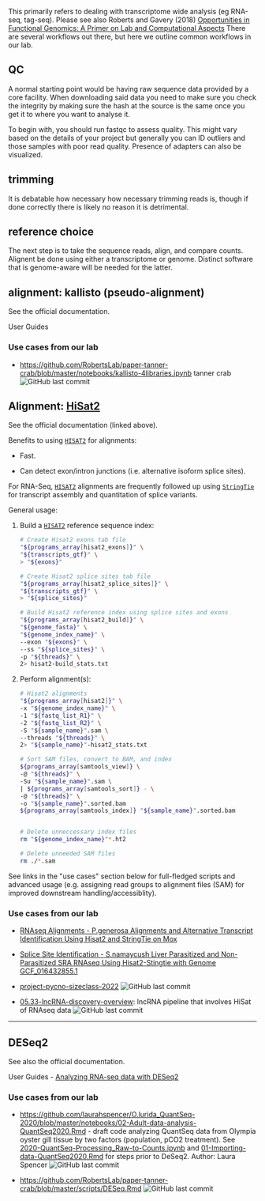 This primarily refers to dealing with transcriptome wide analysis (eg RNA-seq, tag-seq). Please see also Roberts and Gavery (2018) [Opportunities in Functional Genomics: A Primer on Lab and Computational Aspects](http://eagle.fish.washington.edu/whale/pub/jsr37309_1r8rd0.pdf) There are several workflows out there, but here we outline common workflows in our lab.

## QC

A normal starting point would be having raw sequence data provided by a core facility. When downloading said data you need to make sure you check the integrity by making sure the hash at the source is the same once you get it to where you want to analyse it.

To begin with, you should run fastqc to assess quality. This might vary based on the details of your project but generally you can ID outliers and those samples with poor read quality. Presence of adapters can also be visualized.

## trimming

It is debatable how necessary how necessary trimming reads is, though if done correctly there is likely no reason it is detrimental.

## reference choice

The next step is to take the sequence reads, align, and compare counts. Alignent be done using either a transcriptome or genome. Distinct software that is genome-aware will be needed for the latter.

## alignment: kallisto (pseudo-alignment)

See the official documentation.

User Guides

### Use cases from our lab

-   <https://github.com/RobertsLab/paper-tanner-crab/blob/master/notebooks/kallisto-4libraries.ipynb> tanner crab ![GitHub last commit](https://img.shields.io/github/last-commit/RobertsLab/paper-tanner-crab)

## Alignment: [HiSat2](https://daehwankimlab.github.io/hisat2/manual/)

See the official documentation (linked above).

Benefits to using [`HISAT2`](https://daehwankimlab.github.io/hisat2/) for alignments:

-   Fast.

-   Can detect exon/intron junctions (i.e. alternative isoform splice sites).

For RNA-Seq, [`HISAT2`](https://daehwankimlab.github.io/hisat2/) alignments are frequently followed up using [`StringTie`](https://ccb.jhu.edu/software/stringtie/) for transcript assembly and quantitation of splice variants.

General usage:

1.  Build a [`HISAT2`](https://daehwankimlab.github.io/hisat2/) reference sequence index:

    ``` bash
    # Create Hisat2 exons tab file
    "${programs_array[hisat2_exons]}" \
    "${transcripts_gtf}" \
    > "${exons}"

    # Create Hisat2 splice sites tab file
    "${programs_array[hisat2_splice_sites]}" \
    "${transcripts_gtf}" \
    > "${splice_sites}"

    # Build Hisat2 reference index using splice sites and exons
    "${programs_array[hisat2_build]}" \
    "${genome_fasta}" \
    "${genome_index_name}" \
    --exon "${exons}" \
    --ss "${splice_sites}" \
    -p "${threads}" \
    2> hisat2-build_stats.txt
    ```

2.  Perform alignment(s):

    ``` bash
    # Hisat2 alignments
    "${programs_array[hisat2]}" \
    -x "${genome_index_name}" \
    -1 "${fastq_list_R1}" \
    -2 "${fastq_list_R2}" \
    -S "${sample_name}".sam \
    --threads "${threads}" \
    2> "${sample_name}"-hisat2_stats.txt

    # Sort SAM files, convert to BAM, and index
    ${programs_array[samtools_view]} \
    -@ "${threads}" \
    -Su "${sample_name}".sam \
    | ${programs_array[samtools_sort]} - \
    -@ "${threads}" \
    -o "${sample_name}".sorted.bam
    ${programs_array[samtools_index]} "${sample_name}".sorted.bam


    # Delete unneccessary index files
    rm "${genome_index_name}"*.ht2

    # Delete unneeded SAM files
    rm ./*.sam
    ```

See links in the "use cases" section below for full-fledged scripts and advanced usage (e.g. assigning read groups to alignment files (SAM) for improved downstream handling/accessiblity).

### Use cases from our lab

-   [RNAseq Alignments - P.generosa Alignments and Alternative Transcript Identification Using Hisat2 and StringTie on Mox](https://robertslab.github.io/sams-notebook/posts/2022/2022-09-14-RNAseq-Alignments---P.generosa-Alignments-and-Alternative-Transcript-Identification-Using-Hisat2-and-StringTie-on-Mox/)

-   [Splice Site Identification - S.namaycush Liver Parasitized and Non-Parasitized SRA RNAseq Using Hisat2-Stingtie with Genome GCF_016432855.1](https://robertslab.github.io/sams-notebook/posts/2022/2022-08-10-Splice-Site-Identification---S.namaycush-Liver-Parasitized-and-Non-Parasitized-SRA-RNAseq-Using-Hisat2-Stingtie-with-Genome-GCF_016432855.1/)

-   [project-pycno-sizeclass-2022](https://github.com/grace-ac/project-pycno-sizeclass-2022/blob/main/code/05-hisat.md) ![GitHub last commit](https://img.shields.io/github/last-commit/grace-ac/project-pycno-sizeclass-2022)

-   [05.33-lncRNA-discovery-overview](https://github.com/urol-e5/deep-dive/blob/main/D-Apul/code/05.33-lncRNA-discovery-overview.md): lncRNA pipeline that involves HiSat of RNAseq data ![GitHub last commit](https://img.shields.io/github/last-commit/urol-e5/deep-dive)

------------------------------------------------------------------------

## DESeq2

See also the official documentation.

User Guides - [Analyzing RNA-seq data with DESeq2](http://bioconductor.org/packages/release/bioc/vignettes/DESeq2/inst/doc/DESeq2.html)

### Use cases from our lab

-   <https://github.com/laurahspencer/O.lurida_QuantSeq-2020/blob/master/notebooks/02-Adult-data-analysis-QuantSeq2020.Rmd> - draft code analyzing QuantSeq data from Olympia oyster gill tissue by two factors (population, pCO2 treatment). See [2020-QuantSeq-Processing_Raw-to-Counts.ipynb](https://github.com/laurahspencer/O.lurida_QuantSeq-2020/blob/master/notebooks/2020-QuantSeq-Processing_Raw-to-Counts.ipynb) and [01-Importing-data-QuantSeq2020.Rmd](https://github.com/laurahspencer/O.lurida_QuantSeq-2020/blob/master/notebooks/01-Importing-data-QuantSeq2020.Rmd) for steps prior to DeSeq2. Author: Laura Spencer ![GitHub last commit](https://img.shields.io/github/last-commit/laurahspencer/O.lurida_QuantSeq-2020)

-   <https://github.com/RobertsLab/paper-tanner-crab/blob/master/scripts/DESeq.Rmd> ![GitHub last commit](https://img.shields.io/github/last-commit/RobertsLab/paper-tanner-crab)
